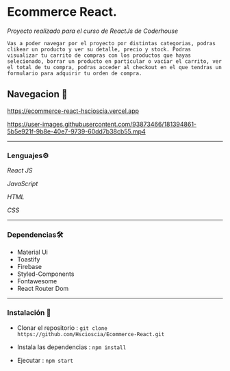 # Ecommerce React.
_Proyecto realizado para el curso de ReactJs de Coderhouse_

```Vas a poder navegar por el proyecto por distintas categorias, podras clikear un producto y ver su detalle, precio y stock. Podras visualizar tu carrito de compras con los productos que hayas selecionado, borrar un producto en particular o vaciar el carrito, ver el total de tu compra, podras acceder al checkout en el que tendras un formulario para adquirir tu orden de compra.```


## Navegacion 🚀

https://ecommerce-react-hscioscia.vercel.app

https://user-images.githubusercontent.com/93873466/181394861-5b5e921f-9b8e-40e7-9739-60dd7b38cb55.mp4

---
### Lenguajes⚙️
_React JS_

_JavaScript_

_HTML_ 

_CSS_

---
### Dependencias🛠️
<ul>
<li>Material Ui</li>
<li>Toastify</li>
<li>Firebase</li>
<li>Styled-Components</li>
<li>Fontawesome</li>
<li>React Router Dom</li>
</ul>

---

### Instalación 🔧


* Clonar el repositorio : `git clone https://github.com/Hscioscia/Ecommerce-React.git`

* Instala las dependencias : `npm install`

* Ejecutar : `npm start`


